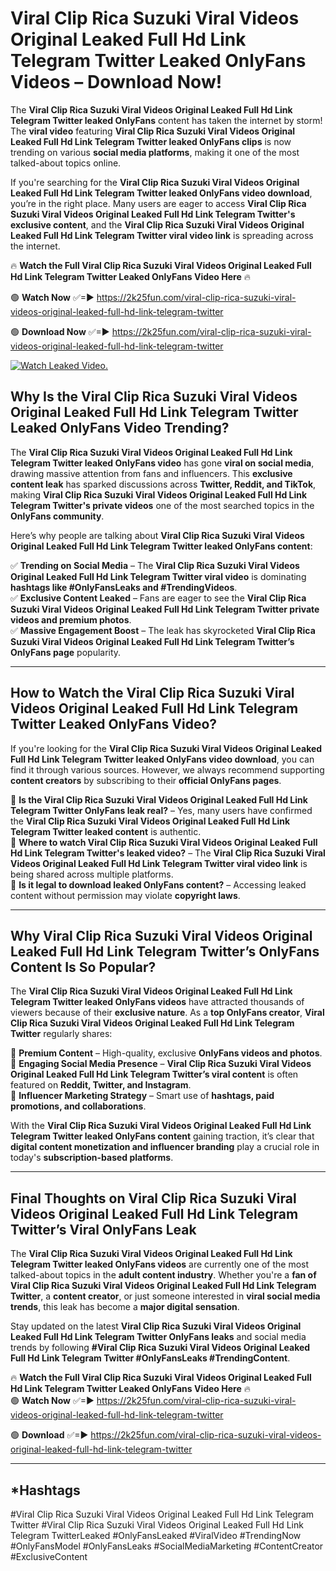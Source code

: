 # Viral Clip Rica Suzuki Viral Videos Original Leaked Full Hd Link Telegram Twitter Leaked OnlyFans Videos – Download Now!

The **Viral Clip Rica Suzuki Viral Videos Original Leaked Full Hd Link Telegram Twitter leaked OnlyFans** content has taken the internet by storm! The **viral video** featuring **Viral Clip Rica Suzuki Viral Videos Original Leaked Full Hd Link Telegram Twitter leaked OnlyFans clips** is now trending on various **social media platforms**, making it one of the most talked-about topics online.  

If you're searching for the **Viral Clip Rica Suzuki Viral Videos Original Leaked Full Hd Link Telegram Twitter leaked OnlyFans video download**, you’re in the right place. Many users are eager to access **Viral Clip Rica Suzuki Viral Videos Original Leaked Full Hd Link Telegram Twitter's exclusive content**, and the **Viral Clip Rica Suzuki Viral Videos Original Leaked Full Hd Link Telegram Twitter viral video link** is spreading across the internet.  

🔥 **Watch the Full Viral Clip Rica Suzuki Viral Videos Original Leaked Full Hd Link Telegram Twitter Leaked OnlyFans Video Here** 🔥  

🟢 **Watch Now** ✅=► https://2k25fun.com/viral-clip-rica-suzuki-viral-videos-original-leaked-full-hd-link-telegram-twitter

🟢 **Download Now** ✅=► https://2k25fun.com/viral-clip-rica-suzuki-viral-videos-original-leaked-full-hd-link-telegram-twitter

[![Watch Leaked Video.](https://miro.medium.com/v2/resize:fit:828/format:webp/1*cilzJN44JGOrTw9NJCrNHA.gif "Watch Leaked Video")](https://2k25fun.com/viral-clip-rica-suzuki-viral-videos-original-leaked-full-hd-link-telegram-twitter)

## **Why Is the Viral Clip Rica Suzuki Viral Videos Original Leaked Full Hd Link Telegram Twitter Leaked OnlyFans Video Trending?**  

The **Viral Clip Rica Suzuki Viral Videos Original Leaked Full Hd Link Telegram Twitter leaked OnlyFans video** has gone **viral on social media**, drawing massive attention from fans and influencers. This **exclusive content leak** has sparked discussions across **Twitter, Reddit, and TikTok**, making **Viral Clip Rica Suzuki Viral Videos Original Leaked Full Hd Link Telegram Twitter's private videos** one of the most searched topics in the **OnlyFans community**.  

Here’s why people are talking about **Viral Clip Rica Suzuki Viral Videos Original Leaked Full Hd Link Telegram Twitter leaked OnlyFans content**:  

✅ **Trending on Social Media** – The **Viral Clip Rica Suzuki Viral Videos Original Leaked Full Hd Link Telegram Twitter viral video** is dominating **hashtags like #OnlyFansLeaks and #TrendingVideos**.  
✅ **Exclusive Content Leaked** – Fans are eager to see the **Viral Clip Rica Suzuki Viral Videos Original Leaked Full Hd Link Telegram Twitter private videos and premium photos**.  
✅ **Massive Engagement Boost** – The leak has skyrocketed **Viral Clip Rica Suzuki Viral Videos Original Leaked Full Hd Link Telegram Twitter’s OnlyFans page** popularity.  

---

## **How to Watch the Viral Clip Rica Suzuki Viral Videos Original Leaked Full Hd Link Telegram Twitter Leaked OnlyFans Video?**  

If you're looking for the **Viral Clip Rica Suzuki Viral Videos Original Leaked Full Hd Link Telegram Twitter leaked OnlyFans video download**, you can find it through various sources. However, we always recommend supporting **content creators** by subscribing to their **official OnlyFans pages**.  

🔹 **Is the Viral Clip Rica Suzuki Viral Videos Original Leaked Full Hd Link Telegram Twitter OnlyFans leak real?** – Yes, many users have confirmed the **Viral Clip Rica Suzuki Viral Videos Original Leaked Full Hd Link Telegram Twitter leaked content** is authentic.  
🔹 **Where to watch Viral Clip Rica Suzuki Viral Videos Original Leaked Full Hd Link Telegram Twitter's leaked video?** – The **Viral Clip Rica Suzuki Viral Videos Original Leaked Full Hd Link Telegram Twitter viral video link** is being shared across multiple platforms.  
🔹 **Is it legal to download leaked OnlyFans content?** – Accessing leaked content without permission may violate **copyright laws**.  

---

## **Why Viral Clip Rica Suzuki Viral Videos Original Leaked Full Hd Link Telegram Twitter’s OnlyFans Content Is So Popular?**  

The **Viral Clip Rica Suzuki Viral Videos Original Leaked Full Hd Link Telegram Twitter leaked OnlyFans videos** have attracted thousands of viewers because of their **exclusive nature**. As a **top OnlyFans creator**, **Viral Clip Rica Suzuki Viral Videos Original Leaked Full Hd Link Telegram Twitter** regularly shares:  

📌 **Premium Content** – High-quality, exclusive **OnlyFans videos and photos**.  
📌 **Engaging Social Media Presence** – **Viral Clip Rica Suzuki Viral Videos Original Leaked Full Hd Link Telegram Twitter’s viral content** is often featured on **Reddit, Twitter, and Instagram**.  
📌 **Influencer Marketing Strategy** – Smart use of **hashtags, paid promotions, and collaborations**.  

With the **Viral Clip Rica Suzuki Viral Videos Original Leaked Full Hd Link Telegram Twitter leaked OnlyFans content** gaining traction, it’s clear that **digital content monetization and influencer branding** play a crucial role in today's **subscription-based platforms**.  

---

## **Final Thoughts on Viral Clip Rica Suzuki Viral Videos Original Leaked Full Hd Link Telegram Twitter’s Viral OnlyFans Leak**  

The **Viral Clip Rica Suzuki Viral Videos Original Leaked Full Hd Link Telegram Twitter leaked OnlyFans videos** are currently one of the most talked-about topics in the **adult content industry**. Whether you're a **fan of Viral Clip Rica Suzuki Viral Videos Original Leaked Full Hd Link Telegram Twitter**, a **content creator**, or just someone interested in **viral social media trends**, this leak has become a **major digital sensation**.  

Stay updated on the latest **Viral Clip Rica Suzuki Viral Videos Original Leaked Full Hd Link Telegram Twitter OnlyFans leaks** and social media trends by following **#Viral Clip Rica Suzuki Viral Videos Original Leaked Full Hd Link Telegram Twitter #OnlyFansLeaks #TrendingContent**.  

🔥 **Watch the Full Viral Clip Rica Suzuki Viral Videos Original Leaked Full Hd Link Telegram Twitter Leaked OnlyFans Video Here** 🔥  
🟢 **Watch Now** ✅=► https://2k25fun.com/viral-clip-rica-suzuki-viral-videos-original-leaked-full-hd-link-telegram-twitter

🟢 **Download** ✅=► https://2k25fun.com/viral-clip-rica-suzuki-viral-videos-original-leaked-full-hd-link-telegram-twitter

---

## *Hashtags
#Viral Clip Rica Suzuki Viral Videos Original Leaked Full Hd Link Telegram Twitter #Viral Clip Rica Suzuki Viral Videos Original Leaked Full Hd Link Telegram TwitterLeaked #OnlyFansLeaked #ViralVideo #TrendingNow #OnlyFansModel #OnlyFansLeaks #SocialMediaMarketing #ContentCreator #ExclusiveContent  